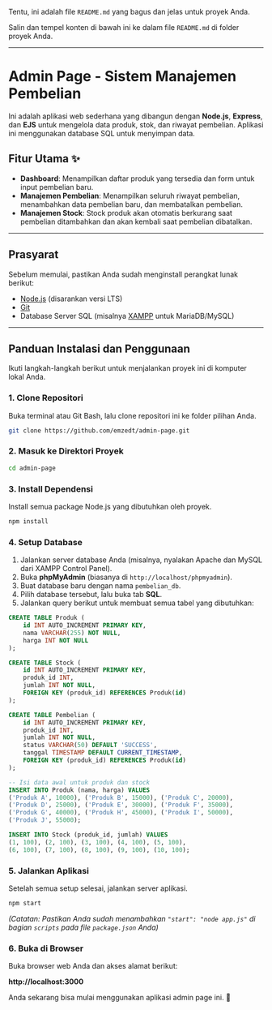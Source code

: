 Tentu, ini adalah file `README.md` yang bagus dan jelas untuk proyek Anda.

Salin dan tempel konten di bawah ini ke dalam file `README.md` di folder proyek Anda.

-----

# Admin Page - Sistem Manajemen Pembelian

Ini adalah aplikasi web sederhana yang dibangun dengan **Node.js**, **Express**, dan **EJS** untuk mengelola data produk, stok, dan riwayat pembelian. Aplikasi ini menggunakan database SQL untuk menyimpan data.

## Fitur Utama ✨

  * **Dashboard**: Menampilkan daftar produk yang tersedia dan form untuk input pembelian baru.
  * **Manajemen Pembelian**: Menampilkan seluruh riwayat pembelian, menambahkan data pembelian baru, dan membatalkan pembelian.
  * **Manajemen Stock**: Stock produk akan otomatis berkurang saat pembelian ditambahkan dan akan kembali saat pembelian dibatalkan.

-----

## Prasyarat

Sebelum memulai, pastikan Anda sudah menginstall perangkat lunak berikut:

  * [Node.js](https://nodejs.org/en/) (disarankan versi LTS)
  * [Git](https://git-scm.com/)
  * Database Server SQL (misalnya [XAMPP](https://www.apachefriends.org/index.html) untuk MariaDB/MySQL)

-----

## Panduan Instalasi dan Penggunaan

Ikuti langkah-langkah berikut untuk menjalankan proyek ini di komputer lokal Anda.

### 1\. Clone Repositori

Buka terminal atau Git Bash, lalu clone repositori ini ke folder pilihan Anda.

```bash
git clone https://github.com/emzedt/admin-page.git
```

### 2\. Masuk ke Direktori Proyek

```bash
cd admin-page
```

### 3\. Install Dependensi

Install semua package Node.js yang dibutuhkan oleh proyek.

```bash
npm install
```

### 4\. Setup Database

1.  Jalankan server database Anda (misalnya, nyalakan Apache dan MySQL dari XAMPP Control Panel).
2.  Buka **phpMyAdmin** (biasanya di `http://localhost/phpmyadmin`).
3.  Buat database baru dengan nama `pembelian_db`.
4.  Pilih database tersebut, lalu buka tab **SQL**.
5.  Jalankan query berikut untuk membuat semua tabel yang dibutuhkan:

<!-- end list -->

```sql
CREATE TABLE Produk (
    id INT AUTO_INCREMENT PRIMARY KEY,
    nama VARCHAR(255) NOT NULL,
    harga INT NOT NULL
);

CREATE TABLE Stock (
    id INT AUTO_INCREMENT PRIMARY KEY,
    produk_id INT,
    jumlah INT NOT NULL,
    FOREIGN KEY (produk_id) REFERENCES Produk(id)
);

CREATE TABLE Pembelian (
    id INT AUTO_INCREMENT PRIMARY KEY,
    produk_id INT,
    jumlah INT NOT NULL,
    status VARCHAR(50) DEFAULT 'SUCCESS',
    tanggal TIMESTAMP DEFAULT CURRENT_TIMESTAMP,
    FOREIGN KEY (produk_id) REFERENCES Produk(id)
);

-- Isi data awal untuk produk dan stock
INSERT INTO Produk (nama, harga) VALUES
('Produk A', 10000), ('Produk B', 15000), ('Produk C', 20000),
('Produk D', 25000), ('Produk E', 30000), ('Produk F', 35000),
('Produk G', 40000), ('Produk H', 45000), ('Produk I', 50000),
('Produk J', 55000);

INSERT INTO Stock (produk_id, jumlah) VALUES
(1, 100), (2, 100), (3, 100), (4, 100), (5, 100),
(6, 100), (7, 100), (8, 100), (9, 100), (10, 100);
```

### 5\. Jalankan Aplikasi

Setelah semua setup selesai, jalankan server aplikasi.

```bash
npm start
```

*(Catatan: Pastikan Anda sudah menambahkan `"start": "node app.js"` di bagian `scripts` pada file `package.json` Anda)*

### 6\. Buka di Browser

Buka browser web Anda dan akses alamat berikut:

**http://localhost:3000**

Anda sekarang bisa mulai menggunakan aplikasi admin page ini. 🎉
